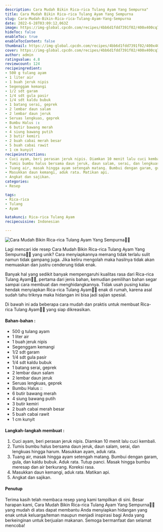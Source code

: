 ```yaml
---
description: Cara Mudah Bikin Rica-rica Tulang Ayam Yang Sempurna"
title: Cara Mudah Bikin Rica-rica Tulang Ayam Yang Sempurna
slug: Cara-Mudah-Bikin-Rica-rica-Tulang-Ayam-Yang-Sempurna
date: 2022-6-28T03:09:12.063Z
image: https://img-global.cpcdn.com/recipes/4bb6d1fdd7391f02/400x400cq70/photo.jpg
hideToc: false
enableToc: true
enableTocContent: false
thumbnail: https://img-global.cpcdn.com/recipes/4bb6d1fdd7391f02/400x400cq70/photo.jpg
cover: https://img-global.cpcdn.com/recipes/4bb6d1fdd7391f02/400x400cq70/photo.jpg
author: admin
ratingvalue: 4.8
reviewcount: 124
recipeingredient:
- 500 g tulang ayam
- 1 liter air
- 1 buah jeruk nipis
- Segenggam kemangi
- 1/2 sdt garam
- 1/4 sdt gula pasir
- 1/4 sdt kaldu bubuk
- 1 batang serai, geprek
- 2 lembar daun salam
- 2 lembar daun jeruk
- Seruas lengkuas, geprek
- Bumbu Halus ::
- 6 butir bawang merah
- 4 siung bawang putih
- 3 butir kemiri
- 2 buah cabai merah besar
- 5 buah cabai rawit
- 1 cm kunyit
recipeinstructions:
- Cuci ayam, beri perasan jeruk nipis. Diamkan 10 menit lalu cuci kembali.
- Tumis bumbu halus bersama daun jeruk, daun salam, serai, dan lengkuas hingga harum. Masukkan ayam, aduk rata.
- Tuang air, masak hingga ayam setengah matang. Bumbui dengan garam, gula, dan kaldu bubuk. Aduk rata. Tutup panci. Masak hingga bumbu meresap dan air berkurang. Koreksi rasa.
- Masukkan daun kemangi, aduk rata. Matikan api.
- Angkat dan sajikan.
categories:
- Resep

tags:
- Rica-rica
- Tulang
- Ayam

katakunci: Rica-rica Tulang Ayam
recipecuisine: Indonesian

---
```


![Cara Mudah Bikin Rica-rica Tulang Ayam Yang Sempurna👩‍🍳](https://img-global.cpcdn.com/recipes/4bb6d1fdd7391f02/400x400cq70/photo.jpg)

Lagi mencari ide resep Cara Mudah Bikin Rica-rica Tulang Ayam Yang Sempurna👩‍🍳 yang unik? Cara menyiapkannya memang tidak terlalu sulit namun tidak gampang juga. Jika keliru mengolah maka hasilnya tidak akan memuaskan dan justru cenderung tidak enak.

Banyak hal yang sedikit banyak mempengaruhi kualitas rasa dari Rica-rica Tulang Ayam👩‍🍳, pertama dari jenis bahan, kemudian pemilihan bahan segar sampai cara membuat dan menghidangkannya. Tidak usah pusing kalau hendak menyiapkan Rica-rica Tulang Ayam👩‍🍳 enak di rumah, karena asal sudah tahu triknya maka hidangan ini bisa jadi sajian spesial.

Di bawah ini ada beberapa cara mudah dan praktis untuk membuat Rica-rica Tulang Ayam👩‍🍳 yang siap dikreasikan.

<!--inarticleads1-->

#### Bahan-bahan :

- 500 g tulang ayam
- 1 liter air
- 1 buah jeruk nipis
- Segenggam kemangi
- 1/2 sdt garam
- 1/4 sdt gula pasir
- 1/4 sdt kaldu bubuk
- 1 batang serai, geprek
- 2 lembar daun salam
- 2 lembar daun jeruk
- Seruas lengkuas, geprek
- Bumbu Halus ::
- 6 butir bawang merah
- 4 siung bawang putih
- 3 butir kemiri
- 2 buah cabai merah besar
- 5 buah cabai rawit
- 1 cm kunyit

<!--inarticleads2-->

#### Langkah-langkah membuat :

1. Cuci ayam, beri perasan jeruk nipis. Diamkan 10 menit lalu cuci kembali.
1. Tumis bumbu halus bersama daun jeruk, daun salam, serai, dan lengkuas hingga harum. Masukkan ayam, aduk rata.
1. Tuang air, masak hingga ayam setengah matang. Bumbui dengan garam, gula, dan kaldu bubuk. Aduk rata. Tutup panci. Masak hingga bumbu meresap dan air berkurang. Koreksi rasa.
1. Masukkan daun kemangi, aduk rata. Matikan api.
1. Angkat dan sajikan.

#### Penutup

Terima kasih telah membaca resep yang kami tampilkan di sini. Besar harapan kami, Cara Mudah Bikin Rica-rica Tulang Ayam Yang Sempurna👩‍🍳 yang mudah di atas dapat membantu Anda menyiapkan hidangan yang enak untuk keluarga/teman maupun menjadi inspirasi bagi Anda yang berkeinginan untuk berjualan makanan. Semoga bermanfaat dan selamat mencoba!